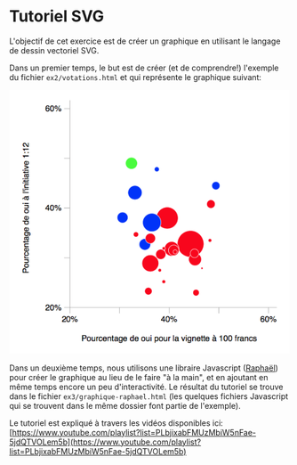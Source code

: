 # Tutoriel SVG

L'objectif de cet exercice est de créer un graphique en utilisant le langage de dessin vectoriel SVG.

Dans un premier temps, le but est de créer (et de comprendre!) l'exemple du fichier `ex2/votations.html` et qui représente le graphique suivant:

![Résultat de la première partie du tutoriel](ex2/resultat.png)


Dans un deuxième temps, nous utilisons une libraire Javascript ([Raphaël](http://www.raphaeljs.com)) pour créer le graphique au lieu de le faire "à la main", et en ajoutant en même temps encore un peu d'interactivité. Le résultat du tutoriel se trouve dans le fichier `ex3/graphique-raphael.html` (les quelques fichiers Javascript qui se trouvent dans le même dossier font partie de l'exemple).

Le tutoriel est expliqué à travers les vidéos disponibles ici:  
[https://www.youtube.com/playlist?list=PLbjixabFMUzMbiW5nFae-5jdQTVOLem5b](https://www.youtube.com/playlist?list=PLbjixabFMUzMbiW5nFae-5jdQTVOLem5b)